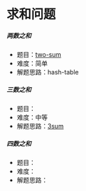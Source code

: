 # 求和问题

##### 两数之和
- 题目：[two-sum](../../leetcode/python/hash-table/_1_two-sum.py)
- 难度：简单
- 解题思路：hash-table

##### 三数之和
- 题目：
- 难度：中等
- 解题思路：[3sum](../../leetcode/python/two-pointers/_15_3sum.py)

##### 四数之和
- 题目：
- 难度：
- 解题思路：
